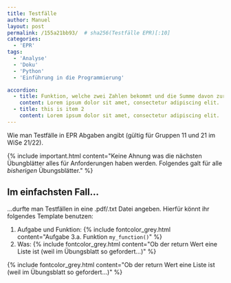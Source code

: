 ```yaml
---
title: Testfälle
author: Manuel
layout: post
permalink: /155a21bb93/  # sha256(Testfälle EPR)[:10]
categories:
  - 'EPR'
tags:
  - 'Analyse'
  - 'Doku'
  - 'Python'
  - 'Einführung in die Programmierung'

accordion: 
  - title: Funktion, welche zwei Zahlen bekommt und die Summe davon zurückgibt (returnd)
    content: Lorem ipsum dolor sit amet, consectetur adipiscing elit. 
  - title: this is item 2
    content: Lorem ipsum dolor sit amet, consectetur adipiscing elit.
---
```


Wie man Testfälle in EPR Abgaben angibt (gültig für Gruppen 11 und 21 im WiSe 21/22).

{% include important.html content="Keine Ahnung was die nächsten Übungblätter alles für Anforderungen haben werden. Folgendes galt für alle *bisherigen* Übungsblätter." %}

## Im einfachsten Fall...

...durfte man Testfällen in eine .pdf/.txt Datei angeben.
Hierfür könnt ihr folgendes Template benutzen:

1. Aufgabe und Funktion: {% include fontcolor_grey.html content="Aufgabe 3.a. Funktion `my_function()`" %}
2. Was: {% include fontcolor_grey.html content="Ob der return Wert eine Liste ist (weil im Übungsblatt so gefordert...)" %}

{% include fontcolor_grey.html content="Ob der return Wert eine Liste ist (weil im Übungsblatt so gefordert...)" %}

